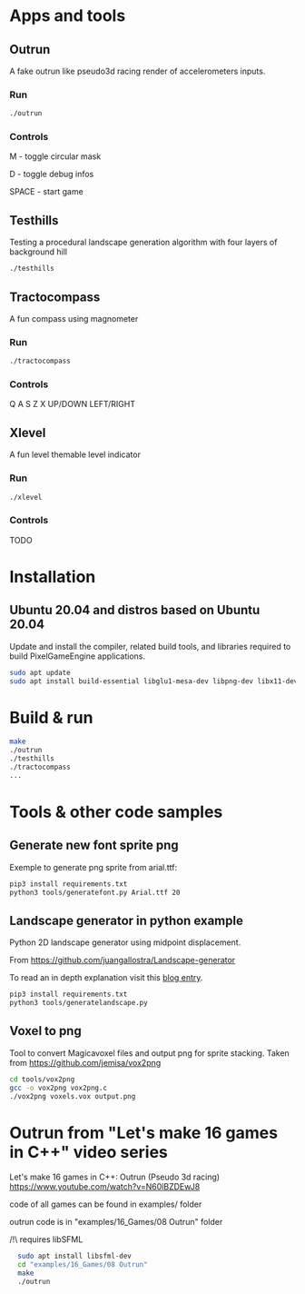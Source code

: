 # Apps and tools

## Outrun

  A fake outrun like pseudo3d racing render of accelerometers inputs.

### Run
 ```bash
 ./outrun
 ```
### Controls

  M - toggle circular mask

  D - toggle debug infos

  SPACE - start game

## Testhills

Testing a procedural landscape generation algorithm with four layers of background hill

 ```bash
 ./testhills
 ```

## Tractocompass

A fun compass using magnometer

### Run
 ```bash
 ./tractocompass
 ```

### Controls

Q
A
S
Z
X
UP/DOWN
LEFT/RIGHT

## Xlevel

A fun level themable level indicator

### Run
 ```bash
 ./xlevel
 ```
### Controls
TODO

# Installation

## Ubuntu 20.04 and distros based on Ubuntu 20.04

Update and install the compiler, related build tools, and libraries required to build PixelGameEngine applications.

 ```bash
sudo apt update
sudo apt install build-essential libglu1-mesa-dev libpng-dev libx11-dev libpng-dev
``` 
# Build & run

 ```bash
make
./outrun
./testhills
./tractocompass
...
```

# Tools & other code samples

## Generate new font sprite png

Exemple to generate png sprite from arial.ttf:

```bash
pip3 install requirements.txt
python3 tools/generatefont.py Arial.ttf 20
```
## Landscape generator in python example

Python 2D landscape generator using midpoint displacement.

From https://github.com/juangallostra/Landscape-generator

To read an in depth explanation visit this [blog entry](https://bitesofcode.wordpress.com/2016/12/23/landscape-generation-using-midpoint-displacement/).

```bash
pip3 install requirements.txt
python3 tools/generatelandscape.py
```

## Voxel to png

Tool to convert Magicavoxel files and output png for sprite stacking.
Taken from https://github.com/jemisa/vox2png

```bash
cd tools/vox2png
gcc -o vox2png vox2png.c
./vox2png voxels.vox output.png
```


# Outrun from "Let's make 16 games in C++" video series

Let's make 16 games in C++: Outrun (Pseudo 3d racing)
https://www.youtube.com/watch?v=N60lBZDEwJ8

code of all games can be found in examples/ folder

outrun code is in "examples/16_Games/08 Outrun" folder

/!\ requires libSFML

```bash
  sudo apt install libsfml-dev
  cd "examples/16_Games/08 Outrun"   
  make
  ./outrun
```
